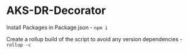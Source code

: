 # AKS-DR-Decorator

Install Packages in Package.json - `npm i`

Create a rollup build of the script to avoid any version dependencies - `rollup -c`
